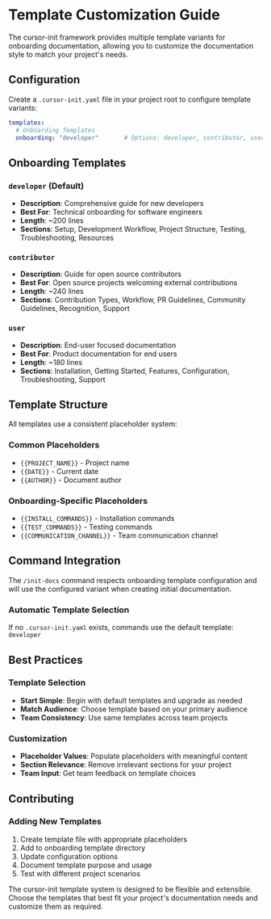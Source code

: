 # Template Customization Guide

The cursor-init framework provides multiple template variants for onboarding documentation, allowing you to customize the documentation style to match your project's needs.

## Configuration

Create a `.cursor-init.yaml` file in your project root to configure template variants:

```yaml
templates:
  # Onboarding Templates
  onboarding: "developer"       # Options: developer, contributor, user
```

## Onboarding Templates

### `developer` (Default)

- **Description**: Comprehensive guide for new developers
- **Best For**: Technical onboarding for software engineers
- **Length**: ~200 lines
- **Sections**: Setup, Development Workflow, Project Structure, Testing, Troubleshooting, Resources

### `contributor`

- **Description**: Guide for open source contributors
- **Best For**: Open source projects welcoming external contributions
- **Length**: ~240 lines
- **Sections**: Contribution Types, Workflow, PR Guidelines, Community Guidelines, Recognition, Support

### `user`

- **Description**: End-user focused documentation
- **Best For**: Product documentation for end users
- **Length**: ~180 lines
- **Sections**: Installation, Getting Started, Features, Configuration, Troubleshooting, Support

## Template Structure

All templates use a consistent placeholder system:

### Common Placeholders

- `{{PROJECT_NAME}}` - Project name
- `{{DATE}}` - Current date
- `{{AUTHOR}}` - Document author

### Onboarding-Specific Placeholders

- `{{INSTALL_COMMANDS}}` - Installation commands
- `{{TEST_COMMANDS}}` - Testing commands
- `{{COMMUNICATION_CHANNEL}}` - Team communication channel

## Command Integration

The `/init-docs` command respects onboarding template configuration and will use the configured variant when creating initial documentation.

### Automatic Template Selection

If no `.cursor-init.yaml` exists, commands use the default template: `developer`

## Best Practices

### Template Selection

- **Start Simple**: Begin with default templates and upgrade as needed
- **Match Audience**: Choose template based on your primary audience
- **Team Consistency**: Use same templates across team projects

### Customization

- **Placeholder Values**: Populate placeholders with meaningful content
- **Section Relevance**: Remove irrelevant sections for your project
- **Team Input**: Get team feedback on template choices

## Contributing

### Adding New Templates

1. Create template file with appropriate placeholders
2. Add to onboarding template directory
3. Update configuration options
4. Document template purpose and usage
5. Test with different project scenarios

The cursor-init template system is designed to be flexible and extensible. Choose the templates that best fit your project's documentation needs and customize them as required.
